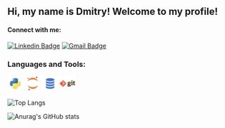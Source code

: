 ## Hi, my name is Dmitry! Welcome to my profile!
#### Connect with me:
[![Linkedin Badge](https://img.shields.io/badge/-dmt-blue?style=flat&logo=Linkedin&logoColor=white&link=https://www.linkedin.com/in/dmitry-zhigalo-a698b016b/)](https://www.linkedin.com/in/dmitry-zhigalo-a698b016b/)
[![Gmail Badge](https://img.shields.io/badge/-zhdmts-c14438?style=flat&logo=Gmail&logoColor=white&link=mailto:zhdmts@gmail.com)](mailto:zhdmts@gmail.com)
<br />

### Languages and Tools:

<code><img height="35" src="https://raw.githubusercontent.com/github/explore/80688e429a7d4ef2fca1e82350fe8e3517d3494d/topics/python/python.png"></code>
<code><img height="35" src="https://raw.githubusercontent.com/github/explore/80688e429a7d4ef2fca1e82350fe8e3517d3494d/topics/jupyter-notebook/jupyter-notebook.png"></code>
<code><img height="35" src="https://raw.githubusercontent.com/github/explore/80688e429a7d4ef2fca1e82350fe8e3517d3494d/topics/sql/sql.png"></code>
<code><img height="35" src="https://raw.githubusercontent.com/github/explore/80688e429a7d4ef2fca1e82350fe8e3517d3494d/topics/git/git.png"></code>
<br />

![Top Langs](https://github-readme-stats.vercel.app/api/top-langs/?username=dmt-zh&layout=compact)
<br />

![Anurag's GitHub stats](https://github-readme-stats.vercel.app/api?username=dmt-zh&hide=stars,contribs&show_icons=true)
